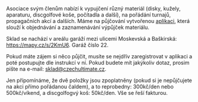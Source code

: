 Asociace svým členům nabízí k vypujčení různý materiál (disky, kužely, aparaturu, discgolfové koše, počítadla a další), na pořádání turnajů, propagačních akcí a dalších. Máme na půjčování vytvořenou [aplikaci](//sklad.czechultimate.cz/), která slouží k objednávání a zaznamenávání výpůjček materiálu.

Sklad se nachází v areálu garáží mezi ulicemi Moskevská a Baškirská: <https://mapy.cz/s/2KmU6>. Garáž číslo 22.

Pokud máte zájem si něco půjčit, musíte se nejdřív zaregistrovat v aplikaci a poté postupujte dle instrukcí v ní. Pokud budete mít jakýkoliv dotaz, prosim pište na e-mail: [sklad@czechultimate.cz](mailto:sklad@czechultimate.cz).


Jen přípomínáme, že dvě položky jsou zpoplatněny (pokud si je nepůjčujete na akci přímo pořádanou čaldem), a to reprobedny: 300kč/den nebo 500kč/víkend, a discgolfogvý koš: 50kč/den. Vše se řeší fakturou.
